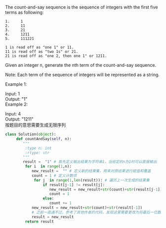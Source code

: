 The count-and-say sequence is the sequence of integers with the first five terms as following:
```
1.     1 
2.     11 
3.     21 
4.     1211 
5.     111221

1 is read off as "one 1" or 11.
11 is read off as "two 1s" or 21.
21 is read off as "one 2, then one 1" or 1211.
```
Given an integer n, generate the nth term of the count-and-say sequence.

Note: Each term of the sequence of integers will be represented as a string.

Example 1:

Input: 1   
Output: "1"   
Example 2:

Input: 4   
Output: "1211"    
按题目的意思需要生成无限序列 
```python
class Solution(object): 
     def countAndSay(self, n): 
        """ 
         :type n: int 
         :rtype: str 
        """ 
        result =  "1" # 首先定义输出结果为字符串1，当给定的n为1时可以直接输出 
         for i  in range(1,n): 
            new_result =  "" # 定义新的结果集，用来对原结果进行赋值和覆盖 
            count = 1 # 定义计数项 
             for j  in range(1,len(result)): # 遍历上一次生成的结果集 
                 if result[j-1] != result[j]: 
                    new_result = new_result+str(count)+str(result[j-1]) 
                    count = 1 
                 else: 
                    count += 1 
            new_result = new_result+str(count)+str(result[-1]) 
            # 之前一直通不过，参考了其他作者的代码，发现这里需要更改为将最后一位数字进行添加 
            result = new_result 
         return result
